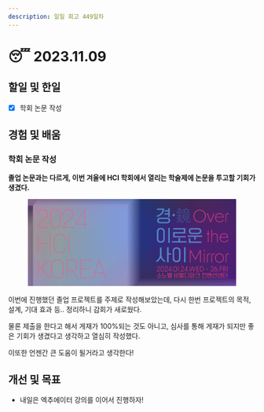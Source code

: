 ```yaml
---
description: 일일 회고 449일차
---
```


# 😴 2023.11.09

## 할일 및 한일&#x20;

* [x] 학회 논문 작성&#x20;

## 경험 및 배움&#x20;

### 학회 논문 작성&#x20;

**졸업 논문과는 다르게, 이번 겨울에 HCI 학회에서 열리는 학술제에 논문을 투고할 기회가 생겼다.**

<figure><img src="../.gitbook/assets/image.png" alt=""><figcaption></figcaption></figure>

이번에 진행했던 졸업 프로젝트를 주제로 작성해보았는데, 다시 한번 프로젝트의 목적, 설계, 기대 효과 등.. 정리하니 감회가 새로웠다.

물론 제출을 한다고 해서 게재가 100%되는 것도 아니고, 심사를 통해 게재가 되지만 좋은 기회가 생겼다고 생각하고 열심히 작성했다.

이또한 언젠간 큰 도움이 될거라고 생각한다!

## 개선 및 목표&#x20;

* 내일은 엑추에이터 강의를 이어서 진행하자!&#x20;
